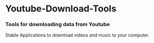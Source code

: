 # Youtube-Download-Tools
### Tools for downloading data from Youtube

Stable Applications to download videos and music to your computer.
